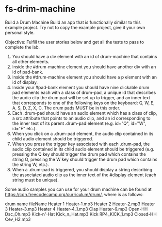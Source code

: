 # fs-drim-machine

Build a Drum Machine
Build an app that is functionally similar to this example project. Try not to copy the example project, give it your own personal style.

Objective: Fulfill the user stories below and get all the tests to pass to complete the lab.

1.  You should have a div element with an id of drum-machine that contains all other elements.
2.  Inside the #drum-machine element you should have another div with an id of pad-bank.
3.  Inside the #drum-machine element you should have a p element with an id of display.
4.  Inside your #pad-bank element you should have nine clickable drum pad elements each with a class of drum-pad, a unique id that describes the audio clip the drum pad will be set up to trigger, and an inner text that corresponds to one of the following keys on the keyboard: Q, W, E, A, S, D, Z, X, C. The drum pads MUST be in this order.
5.  Each .drum-pad should have an audio element which has a class of clip, a src attribute that points to an audio clip, and an id corresponding to the inner text of its parent .drum-pad element (e.g. id="Q", id="W", id="E" etc.).
6.  When you click on a .drum-pad element, the audio clip contained in its child audio element should be triggered.
7.  When you press the trigger key associated with each .drum-pad, the audio clip contained in its child audio element should be triggered (e.g. pressing the Q key should trigger the drum pad which contains the string Q, pressing the W key should trigger the drum pad which contains the string W, etc.).
8.  When a .drum-pad is triggered, you should display a string describing the associated audio clip as the inner text of the #display element (each string must be unique).

Some audio samples you can use for your drum machine can be found at https://cdn.freecodecamp.org/curriculum/drum/<fileName>, where <fileName> is as follows:

drum name	fileName
Heater 1	Heater-1.mp3
Heater 2	Heater-2.mp3
Heater 3	Heater-3.mp3
Heater 4	Heater-4_1.mp3
Clap	Heater-6.mp3
Open-HH	Dsc_Oh.mp3
Kick-n'-Hat	Kick_n_Hat.mp3
Kick	RP4_KICK_1.mp3
Closed-HH	Cev_H2.mp3